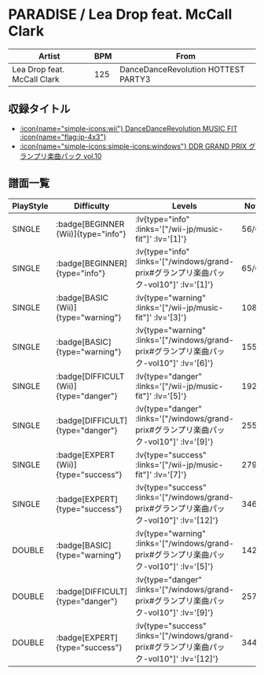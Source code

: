 # PARADISE / Lea Drop feat. McCall Clark

|Artist|BPM|From|
|------|---|----|
|Lea Drop feat. McCall Clark|125|DanceDanceRevolution HOTTEST PARTY3|

## 収録タイトル

- [ :icon{name="simple-icons:wii"} DanceDanceRevolution MUSIC FIT :icon{name="flag:jp-4x3"} ](/wii-jp/music-fit)
- [ :icon{name="simple-icons:simple-icons:windows"} DDR GRAND PRIX グランプリ楽曲パック vol.10](/windows/grand-prix#グランプリ楽曲パック-vol10)

## 譜面一覧

|PlayStyle|Difficulty|Levels|Notes|Movie|
|---------|----------|------|-----|-----|
|SINGLE| :badge[BEGINNER (Wii)]{type="info"} | :lv{type="info" :links='["/wii-jp/music-fit"]' :lv='[1]'} |56/0||
|SINGLE| :badge[BEGINNER]{type="info"} | :lv{type="info" :links='["/windows/grand-prix#グランプリ楽曲パック-vol10"]' :lv='[1]'} |65/0||
|SINGLE| :badge[BASIC (Wii)]{type="warning"} | :lv{type="warning" :links='["/wii-jp/music-fit"]' :lv='[3]'} |108/2||
|SINGLE| :badge[BASIC]{type="warning"} | :lv{type="warning" :links='["/windows/grand-prix#グランプリ楽曲パック-vol10"]' :lv='[6]'} |155/9||
|SINGLE| :badge[DIFFICULT (Wii)]{type="danger"} | :lv{type="danger" :links='["/wii-jp/music-fit"]' :lv='[5]'} |192/2||
|SINGLE| :badge[DIFFICULT]{type="danger"} | :lv{type="danger" :links='["/windows/grand-prix#グランプリ楽曲パック-vol10"]' :lv='[9]'} |255/12||
|SINGLE| :badge[EXPERT (Wii)]{type="success"} | :lv{type="success" :links='["/wii-jp/music-fit"]' :lv='[7]'} |279/2||
|SINGLE| :badge[EXPERT]{type="success"} | :lv{type="success" :links='["/windows/grand-prix#グランプリ楽曲パック-vol10"]' :lv='[12]'} |346/19||
|DOUBLE| :badge[BASIC]{type="warning"} | :lv{type="warning" :links='["/windows/grand-prix#グランプリ楽曲パック-vol10"]' :lv='[5]'} |142/9||
|DOUBLE| :badge[DIFFICULT]{type="danger"} | :lv{type="danger" :links='["/windows/grand-prix#グランプリ楽曲パック-vol10"]' :lv='[9]'} |257/5||
|DOUBLE| :badge[EXPERT]{type="success"} | :lv{type="success" :links='["/windows/grand-prix#グランプリ楽曲パック-vol10"]' :lv='[12]'} |344/15||
